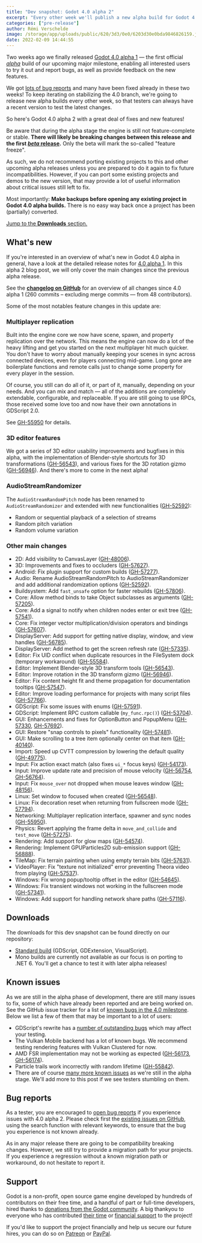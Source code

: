 ```yaml
---
title: "Dev snapshot: Godot 4.0 alpha 2"
excerpt: "Every other week we'll publish a new alpha build for Godot 4.0! This is the second build, adding a number of new features and a ton of bug fixes that should be beneficial to both existing and new alpha testers!"
categories: ["pre-release"]
author: Rémi Verschelde
image: /storage/app/uploads/public/620/3d3/0e0/6203d30e0bda9846826159.jpg
date: 2022-02-09 14:44:55
---
```


Two weeks ago we finally released [Godot 4.0 alpha 1](/article/dev-snapshot-godot-4-0-alpha-1) ― the first official [*alpha*](https://en.wikipedia.org/wiki/Software_release_life_cycle#Alpha) build of our upcoming major milestone, enabling all interested users to try it out and report bugs, as well as provide feedback on the new features.

We got [lots of bug reports](https://github.com/godotengine/godot/issues?q=is%3Aissue+is%3Aopen+label%3Abug+milestone%3A4.0+) and many have been fixed already in these two weeks! To keep iterating on stabilizing the 4.0 branch, we're going to release new alpha builds every other week, so that testers can always have a recent version to test the latest changes.

So here's Godot 4.0 alpha 2 with a great deal of fixes and new features!

Be aware that during the alpha stage the engine is still not feature-complete or stable. **There will likely be breaking changes between this release and the first [*beta* release](https://en.wikipedia.org/wiki/Software_release_life_cycle#Beta).** Only the beta will mark the so-called "feature freeze".

As such, we do not recommend porting existing projects to this and other upcoming alpha releases unless you are prepared to do it again to fix future incompatibilities. However, if you can port some existing projects and demos to the new version, that may provide a lot of useful information about critical issues still left to fix.

Most importantly: **Make backups before opening any existing project in Godot 4.0 alpha builds.** There is no easy way back once a project has been (partially) converted.

[Jump to the **Downloads** section.](#downloads)

## What's new

If you're interested in an overview of what's new in Godot 4.0 alpha in general, have a look at the detailed release notes for [4.0 alpha 1](/article/dev-snapshot-godot-4-0-alpha-1). In this alpha 2 blog post, we will only cover the main changes since the previous alpha release.

See the [**changelog on GitHub**](https://github.com/godotengine/godot/compare/31a7ddbf838572e50415159a56720275f9523262...79077e6c10db9e8e53a8134f72e326f3ffb9c51c) for an overview of all changes since 4.0 alpha 1 (260 commits – excluding merge commits ― from 48 contributors).

Some of the most notables feature changes in this update are:

### Multiplayer replication

Built into the engine core we now have scene, spawn, and property replication over the network. This means the engine can now do a lot of the heavy lifting and get you started on the next multiplayer hit much quicker. You don't have to worry about manually keeping your scenes in sync across connected devices, even for players connecting mid-game. Long gone are boilerplate functions and remote calls just to change some property for every player in the session.

Of course, you still can do all of it, or part of it, manually, depending on your needs. And you can mix and match — all of the additions are completely extendable, configurable, and replaceable. If you are still going to use RPCs, those received some love too and now have their own annotations in GDScript 2.0.

See [GH-55950](https://github.com/godotengine/godot/pull/55950) for details.

### 3D editor features

We got a series of 3D editor usability improvements and bugfixes in this alpha, with the implementation of Blender-style shortcuts for 3D transformations ([GH-56543](https://github.com/godotengine/godot/pull/56543)), and various fixes for the 3D rotation gizmo ([GH-56946](https://github.com/godotengine/godot/pull/56946)). And there's more to come in the next alpha!

### AudioStreamRandomizer

The `AudioStreamRandomPitch` node has been renamed to `AudioStreamRandomizer` and extended with new functionalities ([GH-52592](https://github.com/godotengine/godot/pull/52592)):
- Random or sequential playback of a selection of streams
- Random pitch variation
- Random volume variation

### Other main changes

- 2D: Add visibility to CanvasLayer ([GH-48006](https://github.com/godotengine/godot/pull/48006)).
- 3D: Improvements and fixes to occluders ([GH-57627](https://github.com/godotengine/godot/pull/57627)).
- Android: Fix plugin support for custom builds ([GH-57277](https://github.com/godotengine/godot/pull/57277)).
- Audio: Rename AudioStreamRandomPitch to AudioStreamRandomizer and add additional randomization options ([GH-52592](https://github.com/godotengine/godot/pull/52592)).
- Buildsystem: Add `fast_unsafe` option for faster rebuilds ([GH-57806](https://github.com/godotengine/godot/pull/57806)).
- Core: Allow method binds to take Object subclasses as arguments ([GH-57205](https://github.com/godotengine/godot/pull/57205)).
- Core: Add a signal to notify when children nodes enter or exit tree ([GH-57541](https://github.com/godotengine/godot/pull/57541)).
- Core: Fix integer vector multiplication/division operators and bindings ([GH-57607](https://github.com/godotengine/godot/pull/57607)).
- DisplayServer: Add support for getting native display, window, and view handles ([GH-56785](https://github.com/godotengine/godot/pull/56785)).
- DisplayServer: Add method to get the screen refresh rate ([GH-57335](https://github.com/godotengine/godot/pull/57335)).
- Editor: Fix UID conflict when duplicate resources in the FileSystem dock (temporary workaround) ([GH-55584](https://github.com/godotengine/godot/pull/55584)).
- Editor: Implement Blender-style 3D transform tools ([GH-56543](https://github.com/godotengine/godot/pull/56543)).
- Editor: Improve rotation in the 3D transform gizmo ([GH-56946](https://github.com/godotengine/godot/pull/56946)).
- Editor: Fix content height fit and theme propagation for documentation tooltips ([GH-57547](https://github.com/godotengine/godot/pull/57547)).
- Editor: Improve loading performance for projects with many script files ([GH-57766](https://github.com/godotengine/godot/pull/57766)).
- GDScript: Fix some issues with enums ([GH-57591](https://github.com/godotengine/godot/pull/57591)).
- GDScript: Implement RPC custom callable (`my_func.rpc()`) ([GH-53704](https://github.com/godotengine/godot/pull/53704)).
- GUI: Enhancements and fixes for OptionButton and PopupMenu ([GH-57330](https://github.com/godotengine/godot/pull/57330), [GH-57692](https://github.com/godotengine/godot/pull/57692)).
- GUI: Restore "snap controls to pixels" functionality ([GH-57481](https://github.com/godotengine/godot/pull/57481)).
- GUI: Make scrolling to a tree item optionally center on that item ([GH-40140](https://github.com/godotengine/godot/pull/40140)).
- Import: Speed up CVTT compression by lowering the default quality ([GH-49775](https://github.com/godotengine/godot/pull/49775)).
- Input: Fix action exact match (also fixes `ui_*` focus keys) ([GH-54173](https://github.com/godotengine/godot/pull/54173)).
- Input: Improve update rate and precision of mouse velocity ([GH-56754](https://github.com/godotengine/godot/pull/56754), [GH-56764](https://github.com/godotengine/godot/pull/56764)).
- Input: Fix `mouse_over` not dropped when mouse leaves window ([GH-48156](https://github.com/godotengine/godot/pull/48156)).
- Linux: Set window to focused when created ([GH-56548](https://github.com/godotengine/godot/pull/56548)).
- Linux: Fix decoration reset when returning from fullscreen mode ([GH-57794](https://github.com/godotengine/godot/pull/57794)).
- Networking: Multiplayer replication interface, spawner and sync nodes ([GH-55950](https://github.com/godotengine/godot/pull/55950)).
- Physics: Revert applying the frame delta in `move_and_collide` and `test_move` ([GH-57275](https://github.com/godotengine/godot/pull/57275)).
- Rendering: Add support for glow maps ([GH-54574](https://github.com/godotengine/godot/pull/54574)).
- Rendering: Implement GPUParticles2D sub-emission support ([GH-56888](https://github.com/godotengine/godot/pull/56888)).
- TileMap: Fix terrain painting when using empty terrain bits ([GH-57631](https://github.com/godotengine/godot/pull/57631)).
- VideoPlayer: Fix "texture not initialized" error preventing Theora video from playing ([GH-57537](https://github.com/godotengine/godot/pull/57537)).
- Windows: Fix wrong popup/tooltip offset in the editor ([GH-54645](https://github.com/godotengine/godot/pull/54645)).
- Windows: Fix transient windows not working in the fullscreen mode ([GH-57341](https://github.com/godotengine/godot/pull/57341)).
- Windows: Add support for handling network share paths ([GH-57116](https://github.com/godotengine/godot/pull/57116)).

<a id="downloads"></a>
## Downloads

The downloads for this dev snapshot can be found directly on our repository:

* [Standard build](https://downloads.tuxfamily.org/godotengine/4.0/alpha2/) (GDScript, GDExtension, VisualScript).
* Mono builds are currently not available as our focus is on porting to .NET 6. You'll get a chance to test it with later alpha releases!

## Known issues

As we are still in the alpha phase of development, there are still many issues to fix, some of which have already been reported and are being worked on. See the GitHub issue tracker for a list of [known bugs in the 4.0 milestone](https://github.com/godotengine/godot/issues?q=is%3Aissue+is%3Aopen+milestone%3A4.0+label%3Abug+). Below we list a few of them that may be important to a lot of users:

* GDScript's rewrite has a [number of outstanding bugs](https://github.com/godotengine/godot/pulls?q=is%3Apr+is%3Aopen+label%3Abug+label%3Atopic%3Agdscript+milestone%3A4.0+) which may affect your testing.
* The Vulkan Mobile backend has a lot of known bugs. We recommend testing rendering features with Vulkan Clustered for now.
* AMD FSR implementation may not be working as expected ([GH-56173](https://github.com/godotengine/godot/issues/56173), [GH-56174](https://github.com/godotengine/godot/issues/56174)).
* Particle trails work incorrectly with random lifetime ([GH-55842](https://github.com/godotengine/godot/issues/55842)).
* There are of course [many more known issues](https://github.com/godotengine/godot/issues?q=is%3Aissue+is%3Aopen+milestone%3A4.0+label%3Abug+) as we're still in the alpha stage. We'll add more to this post if we see testers stumbling on them.

## Bug reports

As a tester, you are encouraged to [open bug reports](https://github.com/godotengine/godot/issues) if you experience issues with 4.0 alpha 2. Please check first the [existing issues on GitHub](https://github.com/godotengine/godot/issues), using the search function with relevant keywords, to ensure that the bug you experience is not known already.

As in any major release there are going to be compatibility breaking changes. However, we still try to provide a migration path for your projects. If you experience a regression without a known migration path or workaround, do not hesitate to report it.

## Support

Godot is a non-profit, open source game engine developed by hundreds of contributors on their free time, and a handful of part or full-time developers, hired thanks to [donations from the Godot community](https://godotengine.org/donate). A big thankyou to everyone who has contributed [their time](https://github.com/godotengine/godot/blob/master/AUTHORS.md) or [financial support](https://github.com/godotengine/godot/blob/master/DONORS.md) to the project!

If you'd like to support the project financially and help us secure our future hires, you can do so on [Patreon](https://www.patreon.com/godotengine) or [PayPal](https://godotengine.org/donate).
